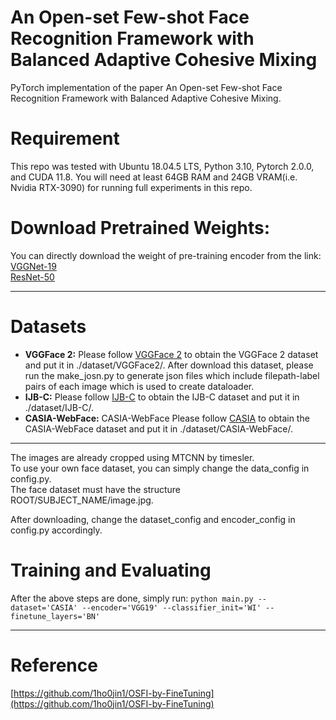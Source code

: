 # An Open-set Few-shot Face Recognition Framework with Balanced Adaptive Cohesive Mixing
PyTorch implementation of the paper An Open-set Few-shot Face Recognition Framework with Balanced Adaptive Cohesive Mixing.

# Requirement
This repo was tested with Ubuntu 18.04.5 LTS, Python 3.10, Pytorch 2.0.0, and CUDA 11.8. You will need at least 64GB RAM and 24GB VRAM(i.e. Nvidia RTX-3090) for running full experiments in this repo.

# Download Pretrained Weights:
You can directly download the weight of pre-training encoder from the link:<br>
[VGGNet-19](https://drive.google.com/file/d/1tGoX7fR-8m8MufA7HQdWWQn-DgxEOYJK/view?usp=share_link)<br>
[ResNet-50](https://drive.google.com/file/d/1aniiywJB-1jJRuq-vdpxAnKPp38y1CF3/view?usp=share_link)
***




# Datasets
* **VGGFace 2:**
Please follow [VGGFace 2](https://github.com/yaoyao-liu/mini-imagenet-tools) to obtain the VGGFace 2 dataset and put it in ./dataset/VGGFace2/. After download this dataset, please run the make_josn.py to generate json files which include filepath-label pairs of each image which is used to create dataloader.<br>
* **IJB-C:**
Please follow [IJB-C](https://github.com/mrkshllr/FewTURE/blob/main/datasets/download_cifar_fs.sh) to obtain the IJB-C dataset and put it in ./dataset/IJB-C/.<br>
* **CASIA-WebFace:** CASIA-WebFace
Please follow [CASIA](https://drive.google.com/file/d/1BSdGyJn0mTWuZDA-_fo7eQvElH2qD2X9/view?usp=share_link) to obtain the CASIA-WebFace dataset and put it in ./dataset/CASIA-WebFace/.<br>
***
The images are already cropped using MTCNN by timesler. <br>
To use your own face dataset, you can simply change the data_config in config.py. <br>
The face dataset must have the structure ROOT/SUBJECT_NAME/image.jpg. <br>

After downloading, change the dataset_config and encoder_config in config.py accordingly.

# Training and Evaluating
After the above steps are done, simply run:
```python main.py --dataset='CASIA' --encoder='VGG19' --classifier_init='WI' --finetune_layers='BN'```
***
# Reference
[https://github.com/1ho0jin1/OSFI-by-FineTuning](https://github.com/1ho0jin1/OSFI-by-FineTuning)<br>
